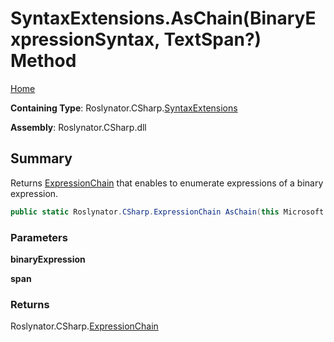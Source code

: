 # SyntaxExtensions\.AsChain\(BinaryExpressionSyntax, TextSpan?\) Method

[Home](../../../../README.md)

**Containing Type**: Roslynator\.CSharp\.[SyntaxExtensions](../README.md)

**Assembly**: Roslynator\.CSharp\.dll

## Summary

Returns [ExpressionChain](../../ExpressionChain/README.md) that enables to enumerate expressions of a binary expression\.

```csharp
public static Roslynator.CSharp.ExpressionChain AsChain(this Microsoft.CodeAnalysis.CSharp.Syntax.BinaryExpressionSyntax binaryExpression, Microsoft.CodeAnalysis.Text.TextSpan? span = null)
```

### Parameters

**binaryExpression**

**span**

### Returns

Roslynator\.CSharp\.[ExpressionChain](../../ExpressionChain/README.md)

